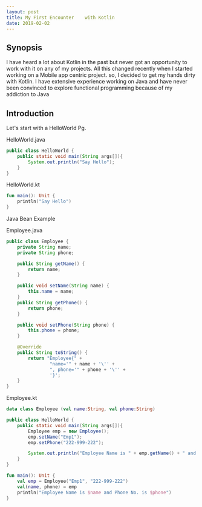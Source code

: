 ```yaml
---
layout: post
title: My First Encounter    with Kotlin
date: 2019-02-02
---
```


## Synopsis
I have heard a lot about Kotlin in the past but never got an opportunity to work with it on any of my projects. All this changed recently when I started working on a Mobile app centric project. so, I decided to get my hands dirty with Kotlin. I have extensive experience working on Java and have never been convinced to explore functional programming because of my addiction to Java

## Introduction
Let's start with a HelloWorld Pg.

HelloWorld.java
``` java
public class HelloWorld {
    public static void main(String args[]){
        System.out.println("Say Hello");
    }
}
```

HelloWorld.kt
``` kotlin
fun main(): Unit {
    println("Say Hello")
}
```

Java Bean Example

Employee.java
``` java
public class Employee {
    private String name;
    private String phone;

    public String getName() {
        return name;
    }

    public void setName(String name) {
        this.name = name;
    }
    public String getPhone() {
        return phone;
    }

    public void setPhone(String phone) {
        this.phone = phone;
    }

    @Override
    public String toString() {
        return "Employee{" +
                "name='" + name + '\'' +
                ", phone='" + phone + '\'' +
                '}';
    }
}
```

Employee.kt
``` kotlin
data class Employee (val name:String, val phone:String)
```
``` java
public class HelloWorld {
    public static void main(String args[]){
        Employee emp = new Employee();
        emp.setName("Emp1");
        emp.setPhone("222-999-222");

        System.out.println("Employee Name is " + emp.getName() + " and Phone No. is " + emp.getPhone());
    }
}
```
``` kotlin
fun main(): Unit {
    val emp = Employee("Emp1", "222-999-222")
    val(name, phone) = emp
    println("Employee Name is $name and Phone No. is $phone")
}
```
